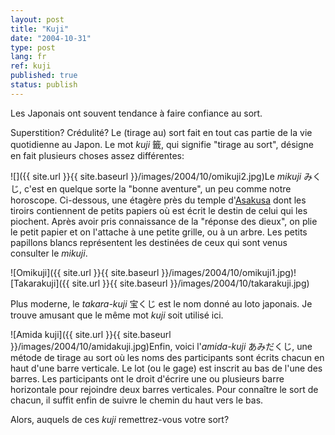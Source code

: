 ```yaml
---
layout: post
title: "Kuji"
date: "2004-10-31"
type: post
lang: fr
ref: kuji
published: true
status: publish
---
```




Les Japonais ont souvent tendance à faire confiance au sort.

Superstition? Crédulité? Le (tirage au) sort fait en tout cas partie de la vie quotidienne au Japon. Le mot _kuji_ 籤, qui signifie "tirage au sort", désigne en fait plusieurs choses assez différentes:

![]({{ site.url }}{{ site.baseurl }}/images/2004/10/omikuji2.jpg)Le _mikuji_ みくじ, c'est en quelque sorte la "bonne aventure", un peu comme notre horoscope. Ci-dessous, une étagère près du temple d'[Asakusa](http://www.japonophile.com/article_asakusa_fr.html) dont les tiroirs contiennent de petits papiers où est écrit le destin de celui qui les piochent. Après avoir pris connaissance de la "réponse des dieux", on plie le petit papier et on l'attache à une petite grille, ou à un arbre. Les petits papillons blancs représentent les destinées de ceux qui sont venus consulter le _mikuji_.

![Omikuji]({{ site.url }}{{ site.baseurl }}/images/2004/10/omikuji1.jpg)![Takarakuji]({{ site.url }}{{ site.baseurl }}/images/2004/10/takarakuji.jpg)

Plus moderne, le _takara-kuji_ 宝くじ est le nom donné au loto japonais. Je trouve amusant que le même mot _kuji_ soit utilisé ici.

![Amida kuji]({{ site.url }}{{ site.baseurl }}/images/2004/10/amidakuji.jpg)Enfin, voici l'_amida-kuji_ あみだくじ, une métode de tirage au sort où les noms des participants sont écrits chacun en haut d'une barre verticale. Le lot (ou le gage) est inscrit au bas de l'une des barres. Les participants ont le droit d'écrire une ou plusieurs barre horizontale pour rejoindre deux barres verticales. Pour connaître le sort de chacun, il suffit enfin de suivre le chemin du haut vers le bas.  
  
  
  
  
  

Alors, auquels de ces _kuji_ remettrez-vous votre sort?


